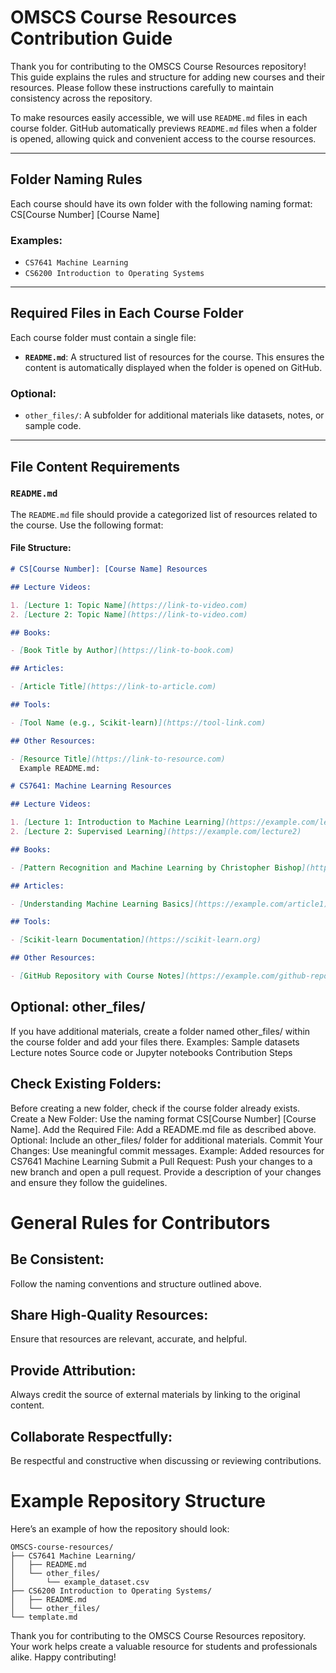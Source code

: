 # OMSCS Course Resources Contribution Guide

Thank you for contributing to the OMSCS Course Resources repository! This guide explains the rules and structure for adding new courses and their resources. Please follow these instructions carefully to maintain consistency across the repository.

To make resources easily accessible, we will use `README.md` files in each course folder. GitHub automatically previews `README.md` files when a folder is opened, allowing quick and convenient access to the course resources.

---

## Folder Naming Rules

Each course should have its own folder with the following naming format:
CS[Course Number] [Course Name]

### Examples:

- `CS7641 Machine Learning`
- `CS6200 Introduction to Operating Systems`

---

## Required Files in Each Course Folder

Each course folder must contain a single file:

- **`README.md`**: A structured list of resources for the course. This ensures the content is automatically displayed when the folder is opened on GitHub.

### Optional:

- `other_files/`: A subfolder for additional materials like datasets, notes, or sample code.

---

## File Content Requirements

### `README.md`

The `README.md` file should provide a categorized list of resources related to the course. Use the following format:

#### File Structure:

```markdown
# CS[Course Number]: [Course Name] Resources

## Lecture Videos:

1. [Lecture 1: Topic Name](https://link-to-video.com)
2. [Lecture 2: Topic Name](https://link-to-video.com)

## Books:

- [Book Title by Author](https://link-to-book.com)

## Articles:

- [Article Title](https://link-to-article.com)

## Tools:

- [Tool Name (e.g., Scikit-learn)](https://tool-link.com)

## Other Resources:

- [Resource Title](https://link-to-resource.com)
  Example README.md:

# CS7641: Machine Learning Resources

## Lecture Videos:

1. [Lecture 1: Introduction to Machine Learning](https://example.com/lecture1)
2. [Lecture 2: Supervised Learning](https://example.com/lecture2)

## Books:

- [Pattern Recognition and Machine Learning by Christopher Bishop](https://example.com/book1)

## Articles:

- [Understanding Machine Learning Basics](https://example.com/article1)

## Tools:

- [Scikit-learn Documentation](https://scikit-learn.org)

## Other Resources:

- [GitHub Repository with Course Notes](https://example.com/github-repo)
```

## Optional: other_files/

If you have additional materials, create a folder named other_files/ within the course folder and add your files there. Examples:
Sample datasets
Lecture notes
Source code or Jupyter notebooks
Contribution Steps

## Check Existing Folders:

Before creating a new folder, check if the course folder already exists.
Create a New Folder:
Use the naming format CS[Course Number] [Course Name].
Add the Required File:
Add a README.md file as described above.
Optional: Include an other_files/ folder for additional materials.
Commit Your Changes:
Use meaningful commit messages. Example:
Added resources for CS7641 Machine Learning
Submit a Pull Request:
Push your changes to a new branch and open a pull request.
Provide a description of your changes and ensure they follow the guidelines.

# General Rules for Contributors

## Be Consistent:

Follow the naming conventions and structure outlined above.

## Share High-Quality Resources:

Ensure that resources are relevant, accurate, and helpful.

## Provide Attribution:

Always credit the source of external materials by linking to the original content.

## Collaborate Respectfully:

Be respectful and constructive when discussing or reviewing contributions.

# Example Repository Structure

Here’s an example of how the repository should look:

```
OMSCS-course-resources/
├── CS7641 Machine Learning/
│   ├── README.md
│   └── other_files/
│       └── example_dataset.csv
├── CS6200 Introduction to Operating Systems/
│   ├── README.md
│   └── other_files/
└── template.md
```

Thank you for contributing to the OMSCS Course Resources repository. Your work helps create a valuable resource for students and professionals alike. Happy contributing!

